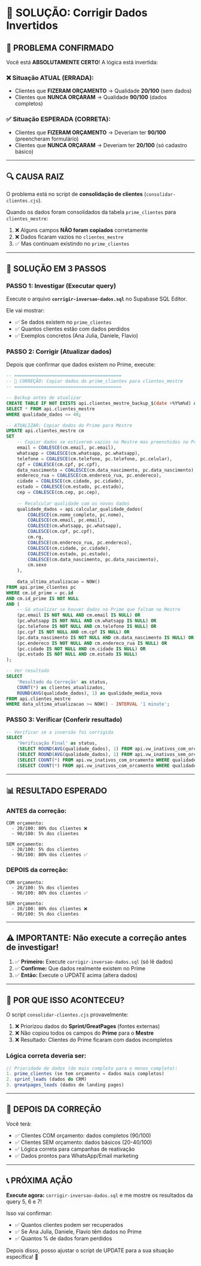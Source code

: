 # 🔧 SOLUÇÃO: Corrigir Dados Invertidos

## 🚨 PROBLEMA CONFIRMADO

Você está **ABSOLUTAMENTE CERTO**! A lógica está invertida:

### ❌ Situação ATUAL (ERRADA):
- Clientes que **FIZERAM ORÇAMENTO** → Qualidade **20/100** (sem dados)
- Clientes que **NUNCA ORÇARAM** → Qualidade **90/100** (dados completos)

### ✅ Situação ESPERADA (CORRETA):
- Clientes que **FIZERAM ORÇAMENTO** → Deveriam ter **90/100** (preencheram formulário)
- Clientes que **NUNCA ORÇARAM** → Deveriam ter **20/100** (só cadastro básico)

---

## 🔍 CAUSA RAIZ

O problema está no script de **consolidação de clientes** (`consolidar-clientes.cjs`).

Quando os dados foram consolidados da tabela `prime_clientes` para `clientes_mestre`:
1. ❌ Alguns campos **NÃO foram copiados** corretamente
2. ❌ Dados ficaram vazios no `clientes_mestre`
3. ✅ Mas continuam existindo no `prime_clientes`

---

## 🎯 SOLUÇÃO EM 3 PASSOS

### PASSO 1: Investigar (Executar query)

Execute o arquivo **`corrigir-inversao-dados.sql`** no Supabase SQL Editor.

Ele vai mostrar:
- ✅ Se dados existem no `prime_clientes`
- ✅ Quantos clientes estão com dados perdidos
- ✅ Exemplos concretos (Ana Julia, Daniele, Flavio)

### PASSO 2: Corrigir (Atualizar dados)

Depois que confirmar que dados existem no Prime, execute:

```sql
-- ========================================
-- 🔧 CORREÇÃO: Copiar dados do prime_clientes para clientes_mestre
-- ========================================

-- Backup antes de atualizar
CREATE TABLE IF NOT EXISTS api.clientes_mestre_backup_$(date +%Y%m%d) AS 
SELECT * FROM api.clientes_mestre 
WHERE qualidade_dados <= 40;

-- ATUALIZAR: Copiar dados do Prime para Mestre
UPDATE api.clientes_mestre cm
SET 
    -- Copiar dados se estiverem vazios no Mestre mas preenchidos no Prime
    email = COALESCE(cm.email, pc.email),
    whatsapp = COALESCE(cm.whatsapp, pc.whatsapp),
    telefone = COALESCE(cm.telefone, pc.telefone, pc.celular),
    cpf = COALESCE(cm.cpf, pc.cpf),
    data_nascimento = COALESCE(cm.data_nascimento, pc.data_nascimento),
    endereco_rua = COALESCE(cm.endereco_rua, pc.endereco),
    cidade = COALESCE(cm.cidade, pc.cidade),
    estado = COALESCE(cm.estado, pc.estado),
    cep = COALESCE(cm.cep, pc.cep),
    
    -- Recalcular qualidade com os novos dados
    qualidade_dados = api.calcular_qualidade_dados(
        COALESCE(cm.nome_completo, pc.nome),
        COALESCE(cm.email, pc.email),
        COALESCE(cm.whatsapp, pc.whatsapp),
        COALESCE(cm.cpf, pc.cpf),
        cm.rg,
        COALESCE(cm.endereco_rua, pc.endereco),
        COALESCE(cm.cidade, pc.cidade),
        COALESCE(cm.estado, pc.estado),
        COALESCE(cm.data_nascimento, pc.data_nascimento),
        cm.sexo
    ),
    
    data_ultima_atualizacao = NOW()
FROM api.prime_clientes pc
WHERE cm.id_prime = pc.id
AND cm.id_prime IS NOT NULL
AND (
    -- Só atualizar se houver dados no Prime que faltam no Mestre
    (pc.email IS NOT NULL AND cm.email IS NULL) OR
    (pc.whatsapp IS NOT NULL AND cm.whatsapp IS NULL) OR
    (pc.telefone IS NOT NULL AND cm.telefone IS NULL) OR
    (pc.cpf IS NOT NULL AND cm.cpf IS NULL) OR
    (pc.data_nascimento IS NOT NULL AND cm.data_nascimento IS NULL) OR
    (pc.endereco IS NOT NULL AND cm.endereco_rua IS NULL) OR
    (pc.cidade IS NOT NULL AND cm.cidade IS NULL) OR
    (pc.estado IS NOT NULL AND cm.estado IS NULL)
);

-- Ver resultado
SELECT 
    'Resultado da Correção' as status,
    COUNT(*) as clientes_atualizados,
    ROUND(AVG(qualidade_dados), 1) as qualidade_media_nova
FROM api.clientes_mestre
WHERE data_ultima_atualizacao >= NOW() - INTERVAL '1 minute';
```

### PASSO 3: Verificar (Conferir resultado)

```sql
-- Verificar se a inversão foi corrigida
SELECT 
    'Verificação Final' as status,
    (SELECT ROUND(AVG(qualidade_dados), 1) FROM api.vw_inativos_com_orcamento) as qualidade_media_com_orcamento,
    (SELECT ROUND(AVG(qualidade_dados), 1) FROM api.vw_inativos_sem_orcamento) as qualidade_media_sem_orcamento,
    (SELECT COUNT(*) FROM api.vw_inativos_com_orcamento WHERE qualidade_dados >= 60) as com_orcamento_boa_qualidade,
    (SELECT COUNT(*) FROM api.vw_inativos_com_orcamento WHERE qualidade_dados <= 40) as com_orcamento_baixa_qualidade;
```

---

## 📊 RESULTADO ESPERADO

### ANTES da correção:
```
COM orçamento:
  - 20/100: 80% dos clientes ❌
  - 90/100: 5% dos clientes

SEM orçamento:
  - 20/100: 5% dos clientes
  - 90/100: 80% dos clientes ✅
```

### DEPOIS da correção:
```
COM orçamento:
  - 20/100: 5% dos clientes
  - 90/100: 80% dos clientes ✅

SEM orçamento:
  - 20/100: 80% dos clientes ❌
  - 90/100: 5% dos clientes
```

---

## ⚠️ IMPORTANTE: Não execute a correção antes de investigar!

1. ✅ **Primeiro:** Execute `corrigir-inversao-dados.sql` (só lê dados)
2. ✅ **Confirme:** Que dados realmente existem no Prime
3. ✅ **Então:** Execute o UPDATE acima (altera dados)

---

## 🎯 POR QUE ISSO ACONTECEU?

O script `consolidar-clientes.cjs` provavelmente:
1. ❌ Priorizou dados do **Sprint/GreatPages** (fontes externas)
2. ❌ Não copiou todos os campos do **Prime** para o **Mestre**
3. ❌ Resultado: Clientes do Prime ficaram com dados incompletos

### Lógica correta deveria ser:
```javascript
// Prioridade de dados (do mais completo para o menos completo):
1. prime_clientes (se tem orçamento = dados mais completos)
2. sprint_leads (dados do CRM)
3. greatpages_leads (dados de landing pages)
```

---

## 🚀 DEPOIS DA CORREÇÃO

Você terá:
- ✅ Clientes COM orçamento: dados completos (90/100)
- ✅ Clientes SEM orçamento: dados básicos (20-40/100)
- ✅ Lógica correta para campanhas de reativação
- ✅ Dados prontos para WhatsApp/Email marketing

---

## 📞 PRÓXIMA AÇÃO

**Execute agora:** `corrigir-inversao-dados.sql` e me mostre os resultados da query 5, 6 e 7!

Isso vai confirmar:
- ✅ Quantos clientes podem ser recuperados
- ✅ Se Ana Julia, Daniele, Flavio têm dados no Prime
- ✅ Quantos % de dados foram perdidos

Depois disso, posso ajustar o script de UPDATE para a sua situação específica! 💪

